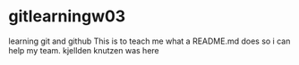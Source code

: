# gitlearningw03
learning git and github
This is to teach me what a README.md does so i can help my team.
kjellden knutzen was here